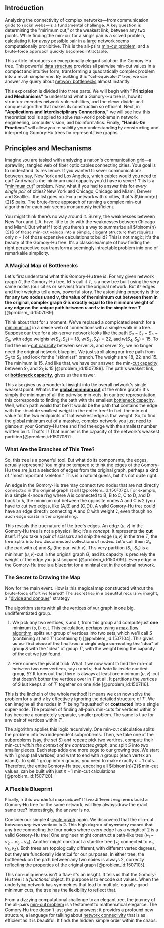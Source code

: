 ## Introduction
Analyzing the connectivity of complex networks—from communication grids to social webs—is a fundamental challenge. A key question is determining the "minimum cut," or the weakest link, between any two points. While finding the min-cut for a single pair is a solved problem, calculating it for *every* possible pair in a large network seems computationally prohibitive. This is the all-pairs [min-cut problem](@article_id:275160), and a brute-force approach quickly becomes intractable.

This article introduces an exceptionally elegant solution: the Gomory-Hu tree. This powerful [data structure](@article_id:633770) provides all pairwise min-cut values in a compact and intuitive form, transforming a quadratically complex problem into a much simpler one. By building this "cut-equivalent" tree, we can answer any query about [network bottlenecks](@article_id:166524) almost instantly.

This exploration is divided into three parts. We will begin with **"Principles and Mechanisms"** to understand what a Gomory-Hu tree is, how its structure encodes network vulnerabilities, and the clever divide-and-conquer algorithm that makes its construction so efficient. Next, in **"Applications and Interdisciplinary Connections,"** we will see how this theoretical tool is applied to solve real-world problems in network engineering, computer vision, and bioinformatics. Finally, **"Hands-On Practices"** will allow you to solidify your understanding by constructing and interpreting Gomory-Hu trees for representative graphs.

## Principles and Mechanisms

Imagine you are tasked with analyzing a nation's communication grid—a sprawling, tangled web of fiber optic cables connecting cities. Your goal is to understand its resilience. If you wanted to sever communications between, say, New York and Los Angeles, which cables would you need to cut? And what's the minimum total capacity you'd have to sever? This is a "[minimum cut](@article_id:276528)" problem. Now, what if you had to answer this for *every single pair* of cities? New York and Chicago, Chicago and Miami, Denver and Seattle... the list goes on. For a network with $n$ cities, that's $\binom{n}{2}$ pairs. The brute-force approach of running a complex min-cut algorithm for each pair seems monstrously inefficient.

You might think there’s no way around it. Surely, the weaknesses between New York and L.A. have little to do with the weaknesses between Chicago and Miami. But what if I told you there’s a way to summarize all $\binom{n}{2}$ of these min-cut values into a simple, elegant structure that requires only $n-1$ of those expensive calculations to build? This is not magic; it's the beauty of the Gomory-Hu tree. It's a classic example of how finding the right perspective can transform a seemingly intractable problem into one of remarkable simplicity.

### A Magical Map of Bottlenecks

Let's first understand what this Gomory-Hu tree *is*. For any given network graph $G$, the Gomory-Hu tree, let's call it $T$, is a new tree built using the very same nodes (our cities or servers) from the original network. But its edges and their weights tell a new, powerful story. The astonishing property is this: **for any two nodes $u$ and $v$, the value of the minimum cut between them in the original, complex graph $G$ is exactly equal to the minimum weight of any edge on the unique path between $u$ and $v$ in the simple tree $T$** [@problem_id:1507089].

Think about that for a moment. We've replaced a complicated search for a [minimum cut](@article_id:276528) in a dense web of connections with a simple walk in a tree. Suppose our tree for a six-server network looks like the path $S_3 - S_2 - S_4 - S_5$, with edge weights $w(S_3, S_2) = 18$, $w(S_2, S_4) = 22$, and $w(S_4, S_5) = 15$. To find the min-[cut capacity](@article_id:274084) between server $S_3$ and server $S_5$, we no longer need the original network blueprint. We just stroll along our tree path from $S_3$ to $S_5$ and look for the "skinniest" branch. The weights are 18, 22, and 15. The minimum is 15. And like that, we have our answer: the min-[cut capacity](@article_id:274084) between $S_3$ and $S_5$ is 15 [@problem_id:1507089]. The path's weakest link, or **[bottleneck capacity](@article_id:261736)**, gives us the answer.

This also gives us a wonderful insight into the overall network's single weakest point. What is the **[global minimum cut](@article_id:262446)** of the entire graph? It's simply the minimum of all the pairwise min-cuts. In our tree representation, this corresponds to finding the path with the smallest [bottleneck capacity](@article_id:261736). Well, which path would that be? It would be the path that contains the edge with the absolute smallest weight in the entire tree! In fact, the min-cut value for the two endpoints of that weakest edge *is* that weight. So, to find the [global minimum cut](@article_id:262446) of a massive, complex network, you just need to glance at your Gomory-Hu tree and find the edge with the smallest number written on it. That's it! That number is the capacity of the network's weakest partition [@problem_id:1507087].

### What Are the Branches of This Tree?

So, this tree is a powerful tool. But what do its components, the edges, actually represent? You might be tempted to think the edges of the Gomory-Hu tree are just a selection of edges from the original graph, perhaps a kind of "most important skeleton." This is a natural guess, but it's not quite right.

An edge in the Gomory-Hu tree may connect two nodes that are not directly connected in the original graph at all [@problem_id:1507072]. For example, in a simple 4-node ring where A is connected to B, B to C, C to D, and D back to A, the minimum cut between the opposite nodes A and C is 2 (you have to cut two edges, like (A,B) and (C,D)). A valid Gomory-Hu tree could have an edge directly connecting A and C with weight 2, even though no such edge exists in the original ring.

This reveals the true nature of the tree's edges. An edge $(u,v)$ in the Gomory-Hu tree is not a physical link; it’s a *concept*. It represents the **cut** itself. If you take a pair of scissors and snip the edge $(u,v)$ in the tree $T$, the tree splits into two disconnected collections of nodes. Let's call them $S_u$ (the part with $u$) and $S_v$ (the part with $v$). This very partition $(S_u, S_v)$ is a minimum $(u,v)$-cut in the original graph $G$, and its capacity is precisely the weight of the edge you just snipped [@problem_id:1507091]. Every edge in the Gomory-Hu tree is a blueprint for a minimal cut in the original network.

### The Secret to Drawing the Map

Now for the main event. How is this magical map constructed without the brute-force effort we feared? The secret lies in a beautiful recursive insight, a "[divide and conquer](@article_id:139060)" strategy.

The algorithm starts with all the vertices of our graph in one big, undifferentiated group.

1.  We pick any two vertices, $s$ and $t$, from this group and compute just **one** minimum $(s,t)$-cut. This calculation, perhaps using a [max-flow algorithm](@article_id:634159), splits our group of vertices into two sets, which we'll call $S$ (containing $s$) and $T'$ (containing $t$) [@problem_id:1507104]. This gives us our first piece of the final tree: a single edge connecting the "idea" of group $S$ with the "idea" of group $T'$, with the weight being the capacity of the cut we just found.

2.  Here comes the pivotal trick. What if we now want to find the min-cut between two new vertices, say $u$ and $v$, that *both* lie inside our first group, $S$? It turns out that there is always at least one minimum $(u,v)$-cut that doesn't bother the vertices over in $T'$ at all. It partitions the vertices of $S$ but keeps all of $T'$ together on one side [@problem_id:1507116].

This is the linchpin of the whole method! It means we can now solve the problem for $u$ and $v$ by effectively ignoring the detailed structure of $T'$. We can imagine all the nodes in $T'$ being "squashed" or **contracted** into a single super-node. The problem of finding all-pairs min-cuts for vertices within $S$ has become a completely separate, smaller problem. The same is true for any pair of vertices within $T'$.

The algorithm applies this logic recursively. One min-cut calculation splits the problem into two independent subproblems. Then, we take one of the subproblems (say, the set $S$) and repeat: pick two vertices, compute their min-cut *within the context of the contracted graph*, and split $S$ into two smaller pieces. Each step adds one more edge to our growing tree. We start with 1 group (all vertices) and want to end with $n$ groups (each vertex an island). To split 1 group into $n$ groups, you need to make exactly $n-1$ cuts. Therefore, the entire Gomory-Hu tree, encoding all $\binom{n}{2}$ min-cut values, can be built with just $n-1$ min-cut calculations [@problem_id:1507120].

### A Flexible Blueprint

Finally, is this wonderful map unique? If two different engineers build a Gomory-Hu tree for the same network, will they always draw the exact same tree? Interestingly, the answer is no.

Consider our simple 4-[cycle graph](@article_id:273229) again. We discovered that the min-cut between *any* two vertices is 2. This high degree of symmetry means that any tree connecting the four nodes where every edge has a weight of 2 is a valid Gomory-Hu tree! One engineer might construct a path-like tree ($v_1-v_2-v_3-v_4$). Another might construct a star-like tree ($v_2$ connected to $v_1, v_3, v_4$). Both trees are topologically different, with different vertex degrees, but they are functionally identical for our purposes. In either tree, the bottleneck on the path between any two nodes is always 2, correctly reflecting the properties of the original graph [@problem_id:1507105].

This non-uniqueness isn't a flaw; it's an insight. It tells us that the Gomory-Hu tree is a *functional* object. Its purpose is to encode cut values. When the underlying network has symmetries that lead to multiple, equally-good minimum cuts, the tree has the flexibility to reflect that.

From a dizzying computational challenge to an elegant tree, the journey of the all-pairs [min-cut problem](@article_id:275160) is a testament to mathematical elegance. The Gomory-Hu tree doesn't just give us answers; it provides a profound new structure, a language for talking about [network connectivity](@article_id:148791) that is as efficient as it is beautiful. It finds the hidden, simple order within the chaos.